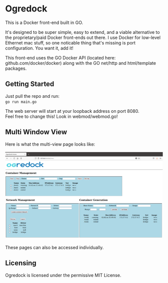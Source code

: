 # Ogredock
This is a Docker front-end built in GO.

It's designed to be super simple, easy to extend, and a viable alternative to the proprietary/paid Docker front-ends out there. 
I use Docker for low-level Ethernet mac stuff, so one noticable thing that's missing is port configuration. You want it, add it! 

This front-end uses the GO Docker API (located here: github.com/docker/docker) along with the GO net/http and html/template packages.

## Getting Started

Just pull the repo and run: <br />
`go run main.go`<br />

The web server will start at your loopback address on port 8080. <br /> 
Feel free to change this! Look in webmod/webmod.go! <br />

## Multi Window View
Here is what the multi-view page looks like: <br />
<br />
![Image](/docs/OgreDockView.png)

These pages can also be accessed individually. 

## Licensing
Ogredock is licensed under the permissive MIT License. 

